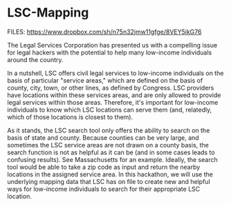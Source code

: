 LSC-Mapping
===========

FILES: https://www.dropbox.com/sh/n75n32jmw11gfge/8VEY5ikG76

The Legal Services Corporation has presented us with a compelling issue for legal hackers 
with the potential to help many low-income individuals around the country. 

In a nutshell, LSC offers civil legal services to low-income individuals on the basis of particular "service areas," 
which are defined on the basis of county, city, town, or other lines, as defined by Congress. LSC providers have 
locations within these services areas, and are only allowed to provide legal services within those areas. 
Therefore, it's important for low-income individuals to know which LSC locations can serve them (and, relatedly, 
which of those locations is closest to them).

As it stands, the LSC search tool only offers the ability to search on the basis of state and county. 
Because counties can be very large, and sometimes the LSC service areas are not drawn on a county basis, 
the search function is not as helpful as it can be (and in some cases leads to confusing results). 
See Massachusetts for an example. Ideally, the search tool would be able to take a zip code as input and 
return the nearby locations in the assigned service area. In this hackathon, we will use the underlying mapping 
data that LSC has on file to create new and helpful ways for low-income individuals to search for their appropriate 
LSC location.
